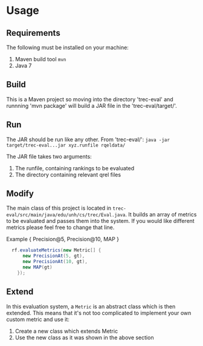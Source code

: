 
# Usage


## Requirements

The following must be installed on your machine:
  1. Maven build tool `mvn`
  2. Java 7

## Build

This is a Maven project so moving into the directory 'trec-eval' and runnning 'mvn package' will 
build a JAR file in the 'trec-eval/target/'.



## Run

The JAR should be run like any other. From 'trec-eval/': `java -jar target/trec-eval...jar xyz.runfile rqeldata/`

The JAR file takes two arguments:
  1. The runfile, containing rankings to be evaluated
  2. The directory containing relevant qrel files
  
  
## Modify
The main class of this project is located in `trec-eval/src/main/java/edu/unh/cs/trec/Eval.java`. 
It builds an array of metrics to be evaluated and passes them into the system. If you would like different metrics please 
feel free to change that line.

Example { Precision@5, Precision@10, MAP }
```java
  rf.evaluateMetrics(new Metric[] {
      new PrecisionAt(5, gt),
      new PrecisionAt(10, gt),
      new MAP(gt)
    });
```


## Extend
In this evaluation system, a `Metric` is an abstract class which is then extended. This means that it's not too complicated to 
implement your own custom metric and use it:
  1. Create a new class which extends Metric
  2. Use the new class as it was shown in the above section

